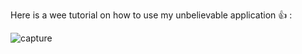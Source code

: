 Here is a wee tutorial on how to use my unbelievable application :+1: :

![capture](https://cloud.githubusercontent.com/assets/25085025/22220714/3960648c-e1c9-11e6-807f-b0deb379d7f8.JPG)
